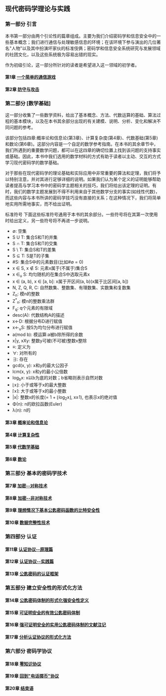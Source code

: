 ## 现代密码学理论与实践

### 第一部分 引言
  本书第一部分由两个引论性的篇章组成。主要为我们介绍密码学和信息安全中的一些基本概念；我们进行通信与处理敏感信息的环境；在该环境下参与演出的几位著名"人物"以及其中扮演坏家伙的标准伎俩；密码学和信息安全系统研究与发展领域的社团文化，以及这些系统极为容易出错的现实。
  
  作为初级引论，这一部分所针对的读者是希望进入这一领域的初学者。

#### 第1章 [一个简单的通信游戏](https://github.com/walkerqiao/walkman/blob/master/docs/cryptography/chapter_01.md)

#### 第2章 [防守与攻击](https://github.com/walkerqiao/walkman/blob/master/docs/cryptography/chapter_02.md)

### 第二部分 [数学基础]
  这一部分收集了一些数学资料，给出了基本概念、方法、代数运算的基础、算法过程的基本模块，以及在本书其余部分出现的有关建模、说明、分析、变化和解决不同问题的参考。
  
  该部分包括四章:概率论和信息论(第3章)、计算复杂度(第4章)、代数基础(第5章)和数论(第6章)。这部分内容是一个自足的数学参考指南。在本书的其余章节中，我们所遇到的重要数学问题，都可以在这四章的确切位置上找到该问题的支持事实或基础。因此，本书中我们选用的数学材料的方式有助于读者以主动、交互的方式学习现代密码学的数学基础。
  
  对于那些在现代密码学的理论基础和实际应用中非常重要的算法和定理，我们将予以特别注意，并对其进行足够详细的说明。如果我们认为某个定义的证明能够帮助读者提高与学习本书中的密码学主题相关的技巧，我们将给出该定理的证明。有时，我们的数学主题发展到不得不利用来自于其他数学分支的事实(如线性代数)，而这些内容与本书所讲的密码学技巧没有直接的关系；在这种情况下，我们将简单地实用所需地事实，而不给出证明。
  
  标准符号
  下面这些标准符号通用于本书的其余部分。一些符号将在其第一次使用时给出定义，另一些符号将不再进一步说明。
  * ∅: 空集
  * S U T: 集合S和T的并集
  * S ∩ T: 集合S和T的交集
  * S \ T: 集合S和T的差集
  * S ⊆ T: S是T的子集
  * #S: 集合S中的元素数目(比如#∅ = 0)
  * x ∈ S, x ∉ S: 元素x属于(不属于)集合S
  * x ∈<sub>u</sub> S: 均匀随机的在集合S中选取元素x
  * x ∈ (a, b), x ∈ [a, b]: x属于开区间(a, b)(x属于比区间[a, b])
  * N, Z, Q, R, C: 自然数集、整数集、有理数集、实数集和复数集
  * Z<sub>n</sub>: 模n的整数
  * Z<sup>*</sup><sub>n</sub>: 模n的整数乘法群
  * F<sub>q</sub>: q个元素的有限域
  * desc(A): 代数结构A的描述
  * x←D: 根据分布D进行赋值
  * x←<sub>u</sub>S: 按S为均匀分布进行赋值
  * a(mod b): 模运算:a被b除所得的余数
  * x|y, xΧy: 整数y可被(不可被)整数x整除
  * ≡: 定义为
  * ∀: 对所有的
  * ∃: 存在
  * gcd(x, y): x和y的最大公因子
  * lcm(x, y): x和y的最小公倍数
  * log<sub>b</sub>x: x以b为底的对数；b省略则表示自然对数
  * ⌊x⌋: 小于或等于x的最大整数
  * ⌈x⌉: 大于或等于x的最小整数
  * |x|: 整数x的长度(= 1 + ⌊log<sub>2</sub>x⌋, x≥1), 也表示x的绝对值
  * Φ(n): n的欧拉函数(Euler)
  * λ(n): n的

#### 第3章 [概率论和信息论](https://github.com/walkerqiao/walkman/blob/master/docs/cryptography/chapter_03.md)

#### 第4章 [计算复杂性](https://github.com/walkerqiao/walkman/blob/master/docs/cryptography/chapter_04.md)

#### 第5章 [代数学基础](https://github.com/walkerqiao/walkman/blob/master/docs/cryptography/chapter_05.md)

#### 第6章 [数论](https://github.com/walkerqiao/walkman/blob/master/docs/cryptography/chapter_06.md)

### 第三部分 基本的密码学技术

#### 第7章 [加密--对称技术](https://github.com/walkerqiao/walkman/blob/master/docs/cryptography/chapter_07.md)

#### 第8章 [加密--非对称技术](https://github.com/walkerqiao/walkman/blob/master/docs/cryptography/chapter_08.md)

#### 第9章 [理想情况下基本公匙密码函数的比特安全性](https://github.com/walkerqiao/walkman/blob/master/docs/cryptography/chapter_09.md)

#### 第10章 [数据完整性技术](https://github.com/walkerqiao/walkman/blob/master/docs/cryptography/chapter_10.md)

### 第四部分 认证

#### 第11章 [认证协议--原理篇](https://github.com/walkerqiao/walkman/blob/master/docs/cryptography/chapter_11.md)

#### 第12章 [认证协议--实践篇](https://github.com/walkerqiao/walkman/blob/master/docs/cryptography/chapter_12.md)

#### 第13章 [公匙密码的认证框架](https://github.com/walkerqiao/walkman/blob/master/docs/cryptography/chapter_13.md)

### 第五部分 建立安全性的形式化方法

#### 第14章 [公匙密码体制的形式化强安全性定义](https://github.com/walkerqiao/walkman/blob/master/docs/cryptography/chapter_14.md)

#### 第15章 [可证明安全的有效公匙密码体制](https://github.com/walkerqiao/walkman/blob/master/docs/cryptography/chapter_15.md)

#### 第16章 [强可证明安全的实用公匙密码体制的文献注记](https://github.com/walkerqiao/walkman/blob/master/docs/cryptography/chapter_16.md)

#### 第17章 [分析认证协议的形式化方法](https://github.com/walkerqiao/walkman/blob/master/docs/cryptography/chapter_17.md)

### 第六部分 密码学协议

#### 第18章 [零知识协议](https://github.com/walkerqiao/walkman/blob/master/docs/cryptography/chapter_18.md)

#### 第19章 [回到"电话掷币"协议](https://github.com/walkerqiao/walkman/blob/master/docs/cryptography/chapter_19.md)

#### 第20章 [结束语](https://github.com/walkerqiao/walkman/blob/master/docs/cryptography/chapter_20.md)
